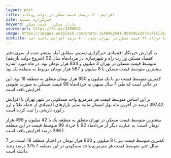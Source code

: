 ```yaml
---
layout: post
title: افزایش ۴۰۰ درصدی قیمت مسکن در دولت روحانی
site: خبرگزاری تسنیم
keyword: بازار مسکن ، قیمت مسکن
source-url: https://tn.ai/2299025
image: https://images.unsplash.com/photo-1549462541-9b46952297c1?ixlib=rb-1.2.1&ixid=eyJhcHBfaWQiOjEyMDd9&auto=format&fit=crop&w=375&q=80
subtitle: بررسی آمار رسمی وزارت راه و شهرسازی حاکی از آن است که از مردادماه سال ۹۲ تا خرداد ۹۹ قیمت مسکن در تهران حدود ۴۰۰ درصد افزایش یافته است.
---
```

به گزارش خبرنگار اقتصادی خبرگزاری تسنیم، مطابق آمار منتشر شده از سوی دفتر اقتصاد مسکن وزارت راه و شهرسازی در مردادماه سال 92 (شروع دولت یازدهم) متوسط قیمت مسکن در تهران 3 میلیون و 834 هزار تومان بود. در ماه مورد اشاره بیشترین متوسط قیمت مسکن با 8 میلیون و 567 هزار تومان مربوط به منطقه یک بود.

کمترین متوسط قیمت نیز با یک میلیون و 850 هزار تومان متعلق به منطقه 18 بود.  این در حالی است که طی 7 سال منتهی به خردادماه 99 قیمت مسکن به صورت نجومی افزایش یافته است.

بر این اساس متوسط قیمت هر مترمربع واحد مسکونی در شهر تهران با افزایش 397.42 درصد در آخرین ماه بهار امسال مانند سایر بازارهای اقتصادی از جمله طلا و ارز رکورد تاریخی را ثبت کرده است.

بیشترین متوسط قیمت مسکن در تهران متعلق به منطقه یک با 42 میلیون و 499 هزار تومان است؛ به عبارت دیگر از مردادماه 92 تا خرداد 99 متوسط قیمت در این منطقه 396.1 درصد افزایش یافته است.

کمترین متوسط قیمت نیز با 8 میلیون و 800 هزار تومان در اختیار منطقه 18 است. در 7 سال اخیر متوسط قیمت هر مترمربع واحد مسکونی در این منطقه  375.7 درصد رشد داشته است.